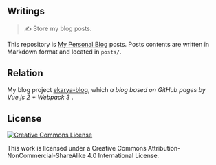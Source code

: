 Writings
-----

> ✍️ Store my blog posts.

This repository is [My Personal Blog](http://blog.ekarya.com) posts. Posts contents are written in Markdown format and located in `posts/`.


## Relation
My blog project [ekarya-blog](https://github.com/verdipratama/ekarya-blog), which _a blog based on GitHub pages by Vue.js 2 + Webpack 3_ . 

## License

<a rel="license" href="http://creativecommons.org/licenses/by-nc-sa/4.0/"><img alt="Creative Commons License" style="border-width:0" src="https://i.creativecommons.org/l/by-nc-sa/4.0/88x31.png" /></a>

This work is licensed under a Creative Commons Attribution-NonCommercial-ShareAlike 4.0 International License.

